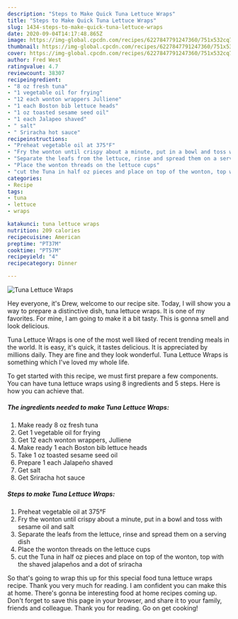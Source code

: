 ```yaml
---
description: "Steps to Make Quick Tuna Lettuce Wraps"
title: "Steps to Make Quick Tuna Lettuce Wraps"
slug: 1434-steps-to-make-quick-tuna-lettuce-wraps
date: 2020-09-04T14:17:48.865Z
image: https://img-global.cpcdn.com/recipes/6227847791247360/751x532cq70/tuna-lettuce-wraps-recipe-main-photo.jpg
thumbnail: https://img-global.cpcdn.com/recipes/6227847791247360/751x532cq70/tuna-lettuce-wraps-recipe-main-photo.jpg
cover: https://img-global.cpcdn.com/recipes/6227847791247360/751x532cq70/tuna-lettuce-wraps-recipe-main-photo.jpg
author: Fred West
ratingvalue: 4.7
reviewcount: 38307
recipeingredient:
- "8 oz fresh tuna"
- "1 vegetable oil for frying"
- "12 each wonton wrappers Julliene"
- "1 each Boston bib lettuce heads"
- "1 oz toasted sesame seed oil"
- "1 each Jalapeo shaved"
- " salt"
- " Sriracha hot sauce"
recipeinstructions:
- "Preheat vegetable oil at 375°F"
- "Fry the wonton until crispy about a minute, put in a bowl and toss with sesame oil and salt"
- "Separate the leafs from the lettuce, rinse and spread them on a serving dish"
- "Place the wonton threads on the lettuce cups"
- "cut the Tuna in half oz pieces and place on top of the wonton, top with the shaved jalapeños and a dot of sriracha"
categories:
- Recipe
tags:
- tuna
- lettuce
- wraps

katakunci: tuna lettuce wraps 
nutrition: 209 calories
recipecuisine: American
preptime: "PT37M"
cooktime: "PT57M"
recipeyield: "4"
recipecategory: Dinner

---
```



![Tuna Lettuce Wraps](https://img-global.cpcdn.com/recipes/6227847791247360/751x532cq70/tuna-lettuce-wraps-recipe-main-photo.jpg)

Hey everyone, it's Drew, welcome to our recipe site. Today, I will show you a way to prepare a distinctive dish, tuna lettuce wraps. It is one of my favorites. For mine, I am going to make it a bit tasty. This is gonna smell and look delicious.

Tuna Lettuce Wraps is one of the most well liked of recent trending meals in the world. It is easy, it's quick, it tastes delicious. It is appreciated by millions daily. They are fine and they look wonderful. Tuna Lettuce Wraps is something which I've loved my whole life.




To get started with this recipe, we must first prepare a few components. You can have tuna lettuce wraps using 8 ingredients and 5 steps. Here is how you can achieve that.

<!--inarticleads1-->

##### The ingredients needed to make Tuna Lettuce Wraps:

1. Make ready 8 oz fresh tuna
1. Get 1 vegetable oil for frying
1. Get 12 each wonton wrappers, Julliene
1. Make ready 1 each Boston bib lettuce heads
1. Take 1 oz toasted sesame seed oil
1. Prepare 1 each Jalapeño shaved
1. Get  salt
1. Get  Sriracha hot sauce




<!--inarticleads2-->

##### Steps to make Tuna Lettuce Wraps:

1. Preheat vegetable oil at 375°F
1. Fry the wonton until crispy about a minute, put in a bowl and toss with sesame oil and salt
1. Separate the leafs from the lettuce, rinse and spread them on a serving dish
1. Place the wonton threads on the lettuce cups
1. cut the Tuna in half oz pieces and place on top of the wonton, top with the shaved jalapeños and a dot of sriracha




So that's going to wrap this up for this special food tuna lettuce wraps recipe. Thank you very much for reading. I am confident you can make this at home. There's gonna be interesting food at home recipes coming up. Don't forget to save this page in your browser, and share it to your family, friends and colleague. Thank you for reading. Go on get cooking!
